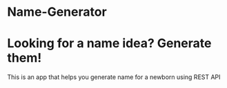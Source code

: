 # Name-Generator 
# Looking for a name idea? Generate them!
This is an app that helps you generate name for a newborn using REST API
 
  
 
